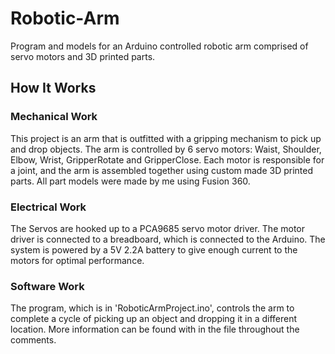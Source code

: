 # Robotic-Arm
Program and models for an Arduino controlled robotic arm comprised of servo motors and 3D printed parts.

## How It Works
### Mechanical Work
This project is an arm that is outfitted with a gripping mechanism to pick up and drop objects.
The arm is controlled by 6 servo motors: Waist, Shoulder, Elbow, Wrist, GripperRotate and GripperClose.
Each motor is responsible for a joint, and the arm is assembled together using custom made 3D printed 
parts. All part models were made by me using Fusion 360.

### Electrical Work
The Servos are hooked up to a PCA9685 servo motor driver. The motor driver is connected to a breadboard, 
which is connected to the Arduino. The system is powered by a 5V 2.2A battery to give enough current to 
the motors for optimal performance.

### Software Work
The program, which is in 'RoboticArmProject.ino', controls the arm to complete a cycle of picking up an 
object and dropping it in a different location. More information can be found with in the file throughout
the comments.
